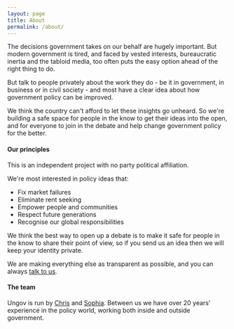 ```yaml
---
layout: page
title: About
permalink: /about/
---
```


The decisions government takes on our behalf are hugely important. But modern government is tired, and faced by vested interests, bureaucratic inertia and the tabloid media, too often puts the easy option ahead of the right thing to do.

But talk to people privately about the work they do - be it in government, in business or in civil society - and most have a clear idea about how government policy can be improved.

We think the country can't afford to let these insights go unheard. So we're building a safe space for people in the know to get their ideas into the open, and for everyone to join in the debate and help change government policy for the better.

#### Our principles

This is an independent project with no party political affiliation.

We're most interested in policy ideas that:

- Fix market failures
- Eliminate rent seeking
- Empower people and communities
- Respect future generations
- Recognise our global responsibilities

We think the best way to open up a debate is to make it safe for people in the know to share their point of view, so if you send us an idea then we will keep your identity private. 

We are making everything else as transparent as possible, and you can always [talk to us](/contact/).

#### The team

Ungov is run by [Chris](http://uk.linkedin.com/in/clry2) and [Sophia](http://uk.linkedin.com/pub/sophia-oliver/78/6a9/628/). Between us we have over 20 years’ experience in the policy world, working both inside and outside government.